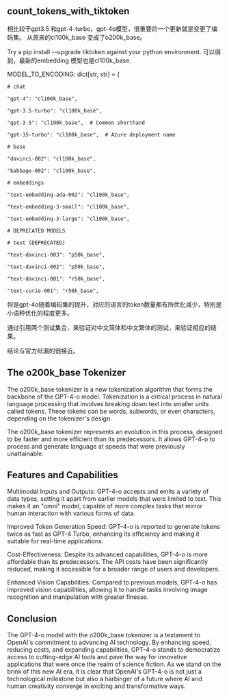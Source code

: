 ## count_tokens_with_tiktoken

相比较于gpt3.5 和gpt-4-turbo，gpt-4o模型，很重要的一个更新就是变更了编码集。
从原来的cl100k_base 变成了o200k_base。

Try a pip install --upgrade tiktoken against your python environment.
可以得到，最新的embedding 模型也是cl100k_base.

MODEL_TO_ENCODING: dict[str, str] = {

    # chat

    "gpt-4": "cl100k_base",
    
    "gpt-3.5-turbo": "cl100k_base",
    
    "gpt-3.5": "cl100k_base",  # Common shorthand
    
    "gpt-35-turbo": "cl100k_base",  # Azure deployment name
    
    # base
    
    "davinci-002": "cl100k_base",
    
    "babbage-002": "cl100k_base",
    
    # embeddings
    
    "text-embedding-ada-002": "cl100k_base",
    
    "text-embedding-3-small": "cl100k_base",
    
    "text-embedding-3-large": "cl100k_base",
    
    # DEPRECATED MODELS
    
    # text (DEPRECATED)
    
    "text-davinci-003": "p50k_base",
    
    "text-davinci-002": "p50k_base",
    
    "text-davinci-001": "r50k_base",
    
    "text-curie-001": "r50k_base",


但是gpt-4o随着编码集的提升，对应的语言的token数量都有所优化减少，特别是小语种优化的程度更多。

通过引用两个测试集合，来验证对中文简体和中文繁体的测试，来验证相应的结果。

结论与官方纰漏的很接近。


## The o200k_base Tokenizer 

The o200k_base tokenizer is a new tokenization algorithm that forms the backbone of the GPT-4-o model. Tokenization is a critical process in natural language processing that involves breaking down text into smaller units called tokens. These tokens can be words, subwords, or even characters, depending on the tokenizer's design. 

The o200k_base tokenizer represents an evolution in this process, designed to be faster and more efficient than its predecessors. It allows GPT-4-o to process and generate language at speeds that were previously unattainable. 

## Features and Capabilities 

Multimodal Inputs and Outputs: GPT-4-o accepts and emits a variety of data types, setting it apart from earlier models that were limited to text. This makes it an "omni" model, capable of more complex tasks that mirror human interaction with various forms of data. 

Improved Token Generation Speed: GPT-4-o is reported to generate tokens twice as fast as GPT-4 Turbo, enhancing its efficiency and making it suitable for real-time applications. 

Cost-Effectiveness: Despite its advanced capabilities, GPT-4-o is more affordable than its predecessors. The API costs have been significantly reduced, making it accessible for a broader range of users and developers. 

Enhanced Vision Capabilities: Compared to previous models, GPT-4-o has improved vision capabilities, allowing it to handle tasks involving image recognition and manipulation with greater finesse. 


## Conclusion 

The GPT-4-o model with the o200k_base tokenizer is a testament to OpenAI's commitment to advancing AI technology. By enhancing speed, reducing costs, and expanding capabilities, GPT-4-o stands to democratize access to cutting-edge AI tools and pave the way for innovative applications that were once the realm of science fiction. As we stand on the brink of this new AI era, it is clear that OpenAI's GPT-4-o is not just a technological milestone but also a harbinger of a future where AI and human creativity converge in exciting and transformative ways. 

 
